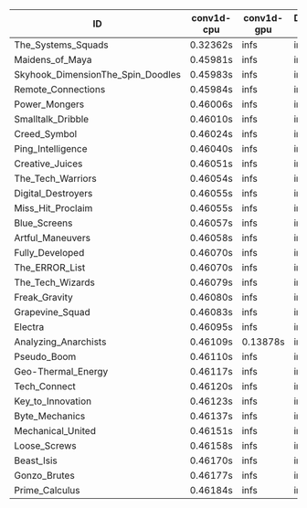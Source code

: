 |ID|conv1d-cpu|conv1d-gpu|DWSPConv2D-gpu|gemm-gpu|avg|
|-|-|-|-|-|-|
|The_Systems_Squads|0.32362s|infs|infs|4.40800s|infs|
|Maidens_of_Maya|0.45981s|infs|infs|4.42158s|infs|
|Skyhook_DimensionThe_Spin_Doodles|0.45983s|infs|infs|4.42555s|infs|
|Remote_Connections|0.45984s|infs|infs|4.41950s|infs|
|Power_Mongers|0.46006s|infs|infs|4.42713s|infs|
|Smalltalk_Dribble|0.46010s|infs|infs|4.36805s|infs|
|Creed_Symbol|0.46024s|infs|infs|4.36675s|infs|
|Ping_Intelligence|0.46040s|infs|infs|4.42388s|infs|
|Creative_Juices|0.46051s|infs|infs|4.41537s|infs|
|The_Tech_Warriors|0.46054s|infs|infs|4.43103s|infs|
|Digital_Destroyers|0.46055s|infs|infs|4.38827s|infs|
|Miss_Hit_Proclaim|0.46055s|infs|infs|4.38037s|infs|
|Blue_Screens|0.46057s|infs|infs|4.40224s|infs|
|Artful_Maneuvers|0.46058s|infs|infs|4.40474s|infs|
|Fully_Developed|0.46070s|infs|infs|4.43698s|infs|
|The_ERROR_List|0.46070s|infs|infs|4.39979s|infs|
|The_Tech_Wizards|0.46079s|infs|infs|4.42634s|infs|
|Freak_Gravity|0.46080s|infs|infs|4.40493s|infs|
|Grapevine_Squad|0.46083s|infs|infs|4.39020s|infs|
|Electra|0.46095s|infs|infs|4.39966s|infs|
|Analyzing_Anarchists|0.46109s|0.13878s|infs|4.40574s|infs|
|Pseudo_Boom|0.46110s|infs|infs|4.39944s|infs|
|Geo-Thermal_Energy|0.46117s|infs|infs|4.43056s|infs|
|Tech_Connect|0.46120s|infs|infs|4.40727s|infs|
|Key_to_Innovation|0.46123s|infs|infs|4.39839s|infs|
|Byte_Mechanics|0.46137s|infs|infs|4.39369s|infs|
|Mechanical_United|0.46151s|infs|infs|4.42307s|infs|
|Loose_Screws|0.46158s|infs|infs|4.37837s|infs|
|Beast_Isis|0.46170s|infs|infs|4.38441s|infs|
|Gonzo_Brutes|0.46177s|infs|infs|4.40813s|infs|
|Prime_Calculus|0.46184s|infs|infs|4.44154s|infs|
